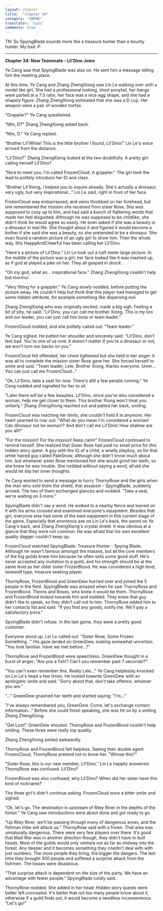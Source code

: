 ```yaml
---
layout: chapter
title:  "Chapter 34"
category: "VWPWE"
translator: "syzc"
comments: true
---
```


TN: So SpyingBlade sounds more like a treasure hunter than a bounty hunter. My bad :P.

---

**Chapter 34: New Teammate - Lil'Dino Joins**
 
Ye Cang saw that SpyingBlade was also on. He sent him a message telling him the meeting place.
 
At this time, Ye Cang and Zhang ZhengXiong saw Lin Le walking over with a model like girl. She had a professional looking, short ponytail, her bangs were parted at a 7:3 ratio, her face was a nice egg shape, and she had a shapely figure. Zhang ZhengXiong estimated that she was a D cup. Her weapon were a pair of wooden tonfas.
 
"Grappler?" Ye Cang questioned.

"Mm, D?" Zhang ZhengXiong asked back.
 
"Mm, D." Ye Cang replied.
 
"Brother Lil'White! This is the little brother I found, Lil'Dino!" Lin Le's voice arrived from the distance.
 
"Lil'Dino?" Zhang ZhengXiong looked at the two doubtfully. A pretty girl calling herself Lil'Dino?
 
"Nice to meet you. I'm called FrozenCloud. A grappler." The girl took the lead to politely introduce her ID and class.
 
"Brother Lil'Xiong, I helped you to inquire already. She's actually a dinosaur, very ugly, but very inspirational..." Lin Le said, right in front of her face.
 
FrozenCloud was embarrassed, and veins throbbed on her forehead, but she remembered the mission she received from sister Rose. She was supposed to cosy up to him, and had said a bunch of flattering words that made her feel disgusted. Although he was supposed to be childlike, she didn't think he would agree so easily. He even asked if she was a beauty or a dinosaur in real life. She thought about it and figured it would become a bother if she said she was a beauty, so she pretended to be a dinosaur. She even found a random picture of an ugly girl to show him. Then the whole way, this HappyAndCheerful has been calling her Lil'Dino. 
 
"Here's a picture of Lil'Dino." Lin Le took out a half meter large picture. In the middle of the picture was a girl; her face looked like it was mashed up, as if god at played a joke on her. They all gasped in shock.
 
"Oh my god, what an... inspirational face." Zhang ZhengXiong couldn't help but murmur.
 
"Very fitting for a grappler." Ye Cang slowly nodded, before putting the picture away. He couldn't help but think that this player had managed to get some hidden attribute, for example something like dispersing evil. 
 
Zhang ZhengXiong who was originally excited, made a big sigh. Feeling a bit of pity, he said: "Lil'Dino, you can call me brother Xiong. This is my bro and our leader, you can just call him boss or team leader." 
 
FrozenCloud nodded, and she politely called out: "Team leader."
 
Ye Cang sighed. He patted her shoulder and sincerely said: "Lil'Dino, don't feel bad. You're one of us now. It doesn't matter if you're a dinosaur or not, we won't turn our backs on you." 
 
FrozenCloud felt offended, her chest tightened but she held in her anger. It was all to complete the mission sister Rose gave her. She forced herself to smile and said: "Team leader, Lele, Brother Xiong, thanks everyone. Umm... You can just call me FrozenCloud..." 
 
"Ok, Lil'Dino, take a seat for now. There's still a few people coming." Ye Cang nodded and signalled for her to sit. 
 
"Later there will be a few beauties. Lil'Dino, since you're also considered a woman, help me get closer to them. This brother Xiong won't treat you unfairly." Zhang ZhengXiong reached out and patted her back, smiling.
 
FrozenCloud was reaching her limits, she couldn't hold it in anymore. Her heart yearned to roar out: "What do you mean I'm considered a woman! Can dinosaur not be woman!? And don't call me Lil'Dino! How shallow are you all!!"
 
"For the mission! For the mission! Keep calm!" FrozenCloud continued to remind herself. She realized that Sister Rose had paid no small price for this hidden story quest. A guy with the IQ of a child, a smelly playboy, as for that white haired guy called PaleSnow, although she didn't know much about him, but whenever sister Rose mentioned him she would grind her teeth, so she knew he was trouble. She nodded without saying a word, afraid she would let slip her inner thoughts. 

Ye Cang wanted to send a message to hurry ThornyRose and the girls when the man who sold them the shield, that assassin - SpyingBlade, suddenly arrived. The two of them exchanged glances and nodded. "Take a seat, we're waiting on 3 more."
 
SpyingBlade didn't say a word. He walked to a nearby fence and leaned on it with his arms crossed and examined everyone's equipment. Besides that girl, everyone else had some of the best equipment in this current stage of the game. Especially that enormous axe on Lin Le's back, the sword on Ye Cang's back, and Zhang ZhengXiong's crystal shield. It was obvious at a glance that they were not common. He was afraid that his own excellent quality dagger couldn't keep up.

FrozenCloud watched SpyingBlade. Treasure Hunter - Spying Blade. Although he wasn't famous amongst the masses, but all the core members of the big guilds knew him because he often sells some good stuff. He's never accepted any invitation to a guild, and his strength should be at the same level as her older sister FrozenBlood. He was considered a high level, lonewolf type, treasure seeking player. 
 
ThornyRose, FrozenBlood and GreenDew hurried over and joined the 5 people in the field. SpyingBlade was amazed when he saw ThornyRose and FrozenBlood. Thorns and Roses, who knew it would be them. ThornyRose and FrozenBlood looked towards him and nodded. They knew that guy didn't like to speak, so they didn't call out to him. ThornyRose added him to her contacts list and said: "If you find any goods, notify me. We'll pay a satisfactory price." 
 
SpyingBlade didn't refuse. In the last game, they were a pretty good customer. 
 
Everyone stood up. Lin Le called out: "Sister Rose, Some Frozen Something..." His gaze landed on GreenDew, looking somewhat uncertain. "You look familiar. Have we met before...?"
 
ThornyRose and FrozenBlood were speechless. GreenDew thought in a burst of anger: "Are you a fish!? Can't you remember past 7 seconds!?"
 
"You can't even remember this. Really Lele..." Ye Cang helplessly knocked on Lin Le's head a few times. He looked towards GreenDew with an apologetic smile and said: "Sorry about that, don't take offence, whoever you are."
 
"..." GreenDew gnashed her teeth and started saying: "I'm..."
 
"I've always remembered you, GreenDew. Come, let's exchange contact information..." Before she could finish speaking, she was hit on by a smiling Zhang ZhengXiong.
 
"Get Lost!" GreenDew shouted. ThornyRose and FrozenBlood couldn't help smiling. These three were really top quality.
 
Zhang ZhengXiong smiled awkwardly.
 
ThornyRose and FrozenBlood felt helpless. Seeing their double agent FrozenCloud, ThornyRose pretend not to know her. "Whose this?"
 
"Sister Rose, this is our new member, Lil'Dino." Lin Le happily answered. ThornyRose was confused. Lil'Dino?
 
FrozenBlood was also confused, why Lil'Dino? When did her sister have this kind of nickname?
 
The three girl's didn't continue asking. FrozenCloud wore a bitter smile and sighed.
 
"Ok, let's go. The destination is upstream of Riley River in the depths of the forest." Ye Cang saw introductions were about done and got ready to go.
 
"Up Riley River, we'll be passing through many of dangerous areas, and the fishman tribe will attack us." ThornyRose said with a frown. That area was unnaturally dangerous. There were very few players over there. It's good that Mad War was in another direction though, they didn't have to butt heads. Most of the guilds would only venture out as far as midway into the forest. Any deeper and it becomes something they couldn't deal with with just numbers. The more people they bring, the bigger the dangers. The last time they brought 300 people and suffered a surprise attack from the fishmen. The losses were disastrous.
 
"That surprise attack is dependent on the size of the party. We have an advantage with fewer people." SpyingBlade coldly said.
 
ThornyRose nodded. She added in her head: Hidden story quests were better left concealed. It's better that not too many people know about it, otherwise if a guild finds out, it would become a needless inconvenience. "Let's go!"